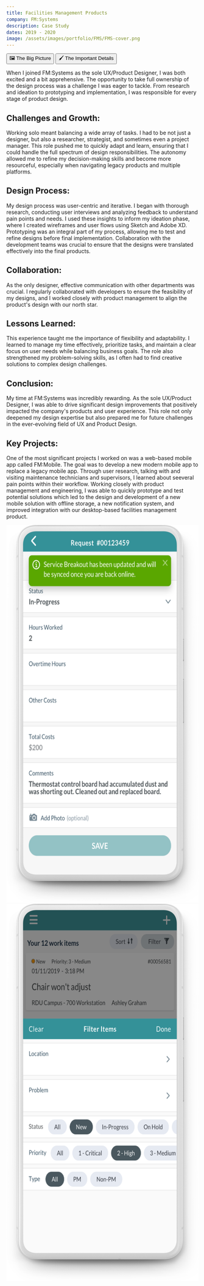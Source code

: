 ```yaml
---
title: Facilities Management Products
company: FM:Systems
description: Case Study
dates: 2019 - 2020
image: /assets/images/portfolio/FMS/FMS-cover.png
---
```


<div class="flex items-center justify-center w-full mt-16">
    <div x-data="{ activeTab: 1 }" class="w-full">
        <div class="absolute w-fit h-px bg-linear-to-r from-transparent to-white md:from-white dark:from-transparent dark:to-neutral-950 md:dark:from-neutral-950 md:via-transparent md:dark:via-transparent md:to-white md:dark:to-neutral-950"></div>
        <div class="w-full h-px border-t border-dashed border-neutral-300 dark:border-neutral-600"></div>
        <div role="tablist" class="flex rounded-full shadow items-center justify-center mx-auto max-w-fit -translate-y-1/2">
            <button id="tab-1"
            class="inline-flex w-auto px-4 py-2 text-xs font-semibold duration-300 ease-out border rounded-l-full cursor-default"
            :class="activeTab === 1 ? 'bg-white dark:bg-black text-black dark:text-white border-black dark:border-white' : 'bg-black dark:bg-white hover:bg-white dark:hover:bg-black text-white dark:text-black hover:text-black dark:hover:text-white border-black dark:border-white hover:border-black dark:hover:border-white cursor-pointer'"
            :tabindex="activeTab === 1 ? 0 : -1"
            :aria-selected="activeTab === 1"
            aria-controls="tabpanel-1"
            @click="activeTab = 1"
            @focus="activeTab = 1">
                🖼️ The Big Picture
              </button>
              <button id="tab-2"
              class="inline-flex w-auto px-4 py-2 text-xs font-semibold duration-300 ease-out border rounded-r-full"
              :class="activeTab === 2 ? 'bg-white dark:bg-black text-black dark:text-white border-black dark:border-white' : 'bg-black dark:bg-white hover:bg-white dark:hover:bg-black text-white dark:text-black hover:text-black dark:hover:text-white border-black dark:border-white hover:border-black dark:hover:border-white cursor-pointer'"
              :tabindex="activeTab === 2 ? 0 : -1"
              :aria-selected="activeTab === 2"
              aria-controls="tabpanel-2"
              @click="activeTab = 2"
              @focus="activeTab = 2">
                🖌️ The Important Details
              </button>
        </div>
        <article x-show="activeTab === 1" role="tabpanel" tabindex="0" id="tabpanel-1" aria-labelledby="tab-1">
            <p>When I joined FM:Systems as the sole UX/Product Designer, I was both excited and a bit apprehensive. The opportunity to take full ownership of the design process was a challenge I was eager to tackle. From research and ideation to prototyping and implementation, I was responsible for every stage of product design.</p>
            <h2>Challenges and Growth:</h2>
            <p>Working solo meant balancing a wide array of tasks. I had to be not just a designer, but also a researcher, strategist, and sometimes even a project manager. This role pushed me to quickly adapt and learn, ensuring that I could handle the full spectrum of design responsibilities. The autonomy allowed me to refine my decision-making skills and become more resourceful, especially when navigating legacy products and multiple platforms.</p>
            <h2>Design Process:</h2>
            <p>My design process was user-centric and iterative. I began with thorough research, conducting user interviews and analyzing feedback to understand pain points and needs. I used these insights to inform my ideation phase, where I created wireframes and user flows using Sketch and Adobe XD. Prototyping was an integral part of my process, allowing me to test and refine designs before final implementation. Collaboration with the development teams was crucial to ensure that the designs were translated effectively into the final products.</p>
            <h2>Collaboration:</h2>
            <p>As the only designer, effective communication with other departments was crucial. I regularly collaborated with developers to ensure the feasibility of my designs, and I worked closely with product management to align the product's design with our north star.</p>
            <h2>Lessons Learned:</h2>
            <p>This experience taught me the importance of flexibility and adaptability. I learned to manage my time effectively, prioritize tasks, and maintain a clear focus on user needs while balancing business goals. The role also strengthened my problem-solving skills, as I often had to find creative solutions to complex design challenges.</p>
            <h2>Conclusion:</h2>
            <p>My time at FM:Systems was incredibly rewarding. As the sole UX/Product Designer, I was able to drive significant design improvements that positively impacted the company's products and user experience. This role not only deepened my design expertise but also prepared me for future challenges in the ever-evolving field of UX and Product Design.</p>
        </article>
        <article x-show="activeTab === 2" role="tabpanel" tabindex="0" id="tabpanel-2" aria-labelledby="tab-2">
            <div>
                <h2>Key Projects:</h2>
                <p>One of the most significant projects I worked on was a web-based mobile app called FM:Mobile. The goal was to develop a new modern mobile app to replace a legacy mobile app. Through user research, talking with and visiting maintenance technicians and supervisors, I learned about seeveral pain points within their workflow. Working closely with product management and engineering, I was able to quickly prototype and test potential solutions which led to the design and development of a new mobile solution with offline storage, a new notification system, and improved integration with our desktop-based facilities management product.</p>
            </div>
            <div class="flex">
                <img src="/assets/images/portfolio/FMS/fm-mobile-offline.png" class="w-1/2" />
                <img src="/assets/images/portfolio/FMS/fm-mobile-filters.png" class="w-1/2" />
            </div>
        </article>
    </div>

</div>
